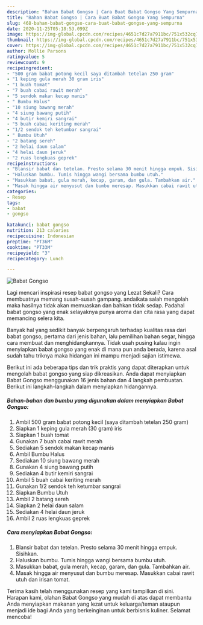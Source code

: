 ```yaml
---
description: "Bahan Babat Gongso | Cara Buat Babat Gongso Yang Sempurna"
title: "Bahan Babat Gongso | Cara Buat Babat Gongso Yang Sempurna"
slug: 468-bahan-babat-gongso-cara-buat-babat-gongso-yang-sempurna
date: 2020-11-25T05:18:53.099Z
image: https://img-global.cpcdn.com/recipes/4651c7d27a7911bc/751x532cq70/babat-gongso-foto-resep-utama.jpg
thumbnail: https://img-global.cpcdn.com/recipes/4651c7d27a7911bc/751x532cq70/babat-gongso-foto-resep-utama.jpg
cover: https://img-global.cpcdn.com/recipes/4651c7d27a7911bc/751x532cq70/babat-gongso-foto-resep-utama.jpg
author: Mollie Parsons
ratingvalue: 5
reviewcount: 9
recipeingredient:
- "500 gram babat potong kecil saya ditambah tetelan 250 gram"
- "1 keping gula merah 30 gram iris"
- "1 buah tomat"
- "7 buah cabai rawit merah"
- "5 sendok makan kecap manis"
- " Bumbu Halus"
- "10 siung bawang merah"
- "4 siung bawang putih"
- "4 butir kemiri sangrai"
- "5 buah cabai keriting merah"
- "1/2 sendok teh ketumbar sangrai"
- " Bumbu Utuh"
- "2 batang sereh"
- "2 helai daun salam"
- "4 helai daun jeruk"
- "2 ruas lengkuas geprek"
recipeinstructions:
- "Blansir babat dan tetelan. Presto selama 30 menit hingga empuk. Sisihkan."
- "Haluskan bumbu. Tumis hingga wangi bersama bumbu utuh."
- "Masukkan babat, gula merah, kecap, garam, dan gula. Tambahkan air."
- "Masak hingga air menyusut dan bumbu meresap. Masukkan cabai rawit utuh dan irisan tomat."
categories:
- Resep
tags:
- babat
- gongso

katakunci: babat gongso 
nutrition: 213 calories
recipecuisine: Indonesian
preptime: "PT36M"
cooktime: "PT33M"
recipeyield: "3"
recipecategory: Lunch

---
```



![Babat Gongso](https://img-global.cpcdn.com/recipes/4651c7d27a7911bc/751x532cq70/babat-gongso-foto-resep-utama.jpg)

Lagi mencari inspirasi resep babat gongso yang Lezat Sekali? Cara membuatnya memang susah-susah gampang. andaikata salah mengolah maka hasilnya tidak akan memuaskan dan bahkan tidak sedap. Padahal babat gongso yang enak selayaknya punya aroma dan cita rasa yang dapat memancing selera kita.

Banyak hal yang sedikit banyak berpengaruh terhadap kualitas rasa dari babat gongso, pertama dari jenis bahan, lalu pemilihan bahan segar, hingga cara membuat dan menghidangkannya. Tidak usah pusing kalau ingin menyiapkan babat gongso yang enak di mana pun anda berada, karena asal sudah tahu triknya maka hidangan ini mampu menjadi sajian istimewa.




Berikut ini ada beberapa tips dan trik praktis yang dapat diterapkan untuk mengolah babat gongso yang siap dikreasikan. Anda dapat menyiapkan Babat Gongso menggunakan 16 jenis bahan dan 4 langkah pembuatan. Berikut ini langkah-langkah dalam menyiapkan hidangannya.

<!--inarticleads1-->

##### Bahan-bahan dan bumbu yang digunakan dalam menyiapkan Babat Gongso:

1. Ambil 500 gram babat potong kecil (saya ditambah tetelan 250 gram)
1. Siapkan 1 keping gula merah (30 gram) iris
1. Siapkan 1 buah tomat
1. Gunakan 7 buah cabai rawit merah
1. Sediakan 5 sendok makan kecap manis
1. Ambil  Bumbu Halus
1. Sediakan 10 siung bawang merah
1. Gunakan 4 siung bawang putih
1. Sediakan 4 butir kemiri sangrai
1. Ambil 5 buah cabai keriting merah
1. Gunakan 1/2 sendok teh ketumbar sangrai
1. Siapkan  Bumbu Utuh
1. Ambil 2 batang sereh
1. Siapkan 2 helai daun salam
1. Sediakan 4 helai daun jeruk
1. Ambil 2 ruas lengkuas geprek




<!--inarticleads2-->

##### Cara menyiapkan Babat Gongso:

1. Blansir babat dan tetelan. Presto selama 30 menit hingga empuk. Sisihkan.
1. Haluskan bumbu. Tumis hingga wangi bersama bumbu utuh.
1. Masukkan babat, gula merah, kecap, garam, dan gula. Tambahkan air.
1. Masak hingga air menyusut dan bumbu meresap. Masukkan cabai rawit utuh dan irisan tomat.




Terima kasih telah menggunakan resep yang kami tampilkan di sini. Harapan kami, olahan Babat Gongso yang mudah di atas dapat membantu Anda menyiapkan makanan yang lezat untuk keluarga/teman ataupun menjadi ide bagi Anda yang berkeinginan untuk berbisnis kuliner. Selamat mencoba!
